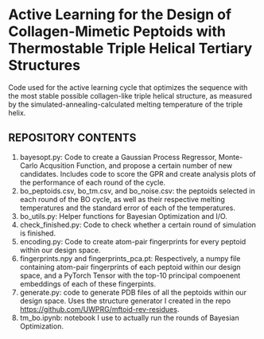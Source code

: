 # Active Learning for the Design of Collagen-Mimetic Peptoids with Thermostable Triple Helical Tertiary Structures   

Code used for the active learning cycle that optimizes the sequence with the most stable possible collagen-like triple helical structure, as measured by the simulated-annealing-calculated melting temperature of the triple helix.   

## REPOSITORY CONTENTS
	
1. bayesopt.py: Code to create a Gaussian Process Regressor, Monte-Carlo Acqusition Function, and propose a certain number of new candidates. Includes code to score the GPR and create analysis plots of the performance of each round of the cycle.   
2. bo_peptoids.csv, bo_tm.csv, and bo_noise.csv: the peptoids selected in each round of the BO cycle, as well as their respective melting temperatures and the standard error of each of the temperatures. 
3. bo_utils.py: Helper functions for Bayesian Optimization and I/O.   
4. check_finished.py: Code to check whether a certain round of simulation is finished.   
5. encoding.py: Code to create atom-pair fingerprints for every peptoid within our design space.   
6. fingerprints.npy and fingerprints_pca.pt: Respectively, a numpy file containing atom-pair fingerprints of each peptoid within our design space, and a PyTorch Tensor with the top-10 principal compoenent embeddings of each of these fingerpints.   
7. generate.py: code to generate PDB files of all the peptoids within our design space. Uses the structure generator I created in the repo https://github.com/UWPRG/mftoid-rev-residues.
8. tm_bo.ipynb: notebook I use to actually run the rounds of Bayesian Optimization.   
